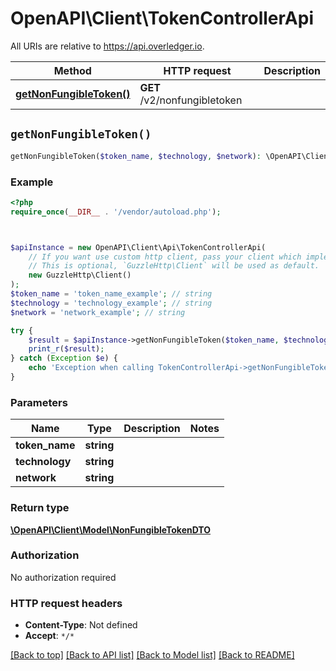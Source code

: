 # OpenAPI\Client\TokenControllerApi

All URIs are relative to https://api.overledger.io.

Method | HTTP request | Description
------------- | ------------- | -------------
[**getNonFungibleToken()**](TokenControllerApi.md#getNonFungibleToken) | **GET** /v2/nonfungibletoken | 


## `getNonFungibleToken()`

```php
getNonFungibleToken($token_name, $technology, $network): \OpenAPI\Client\Model\NonFungibleTokenDTO
```



### Example

```php
<?php
require_once(__DIR__ . '/vendor/autoload.php');



$apiInstance = new OpenAPI\Client\Api\TokenControllerApi(
    // If you want use custom http client, pass your client which implements `GuzzleHttp\ClientInterface`.
    // This is optional, `GuzzleHttp\Client` will be used as default.
    new GuzzleHttp\Client()
);
$token_name = 'token_name_example'; // string
$technology = 'technology_example'; // string
$network = 'network_example'; // string

try {
    $result = $apiInstance->getNonFungibleToken($token_name, $technology, $network);
    print_r($result);
} catch (Exception $e) {
    echo 'Exception when calling TokenControllerApi->getNonFungibleToken: ', $e->getMessage(), PHP_EOL;
}
```

### Parameters

Name | Type | Description  | Notes
------------- | ------------- | ------------- | -------------
 **token_name** | **string**|  |
 **technology** | **string**|  |
 **network** | **string**|  |

### Return type

[**\OpenAPI\Client\Model\NonFungibleTokenDTO**](../Model/NonFungibleTokenDTO.md)

### Authorization

No authorization required

### HTTP request headers

- **Content-Type**: Not defined
- **Accept**: `*/*`

[[Back to top]](#) [[Back to API list]](../../README.md#endpoints)
[[Back to Model list]](../../README.md#models)
[[Back to README]](../../README.md)
